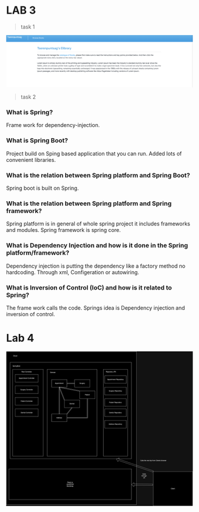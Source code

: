 
# LAB 3 

> task 1

![render](https://github.com/SonnyJimm/cs-appsd/blob/main/lab2/screenshots/SpringThymeLeaf.png)

>task 2

### What is Spring? 
 
Frame work for dependency-injection.

### What is Spring Boot?
Project build on Sping based application that you can run. Added lots of convenient libraries.

### What is the relation between Spring platform and Spring Boot?
Spring boot is built on Spring.

### What is the relation between Spring platform and Spring framework?
Spring platform is in general of whole spring project it includes frameworks and modules. Spring framework is spring core.

### What is Dependency Injection and how is it done in the Spring platform/framework?
Dependency injection is putting the dependency like a factory method  no hardcoding. Through xml, Configeration or autowiring.


### What is Inversion of Control (IoC) and how is it related to Spring?
The  frame work calls the code. Springs idea is Dependency injection and inversion of control. 

# Lab 4

![render](https://github.com/SonnyJimm/cs-appsd/blob/main/lab2/screenshots/lab4.drawio.png)